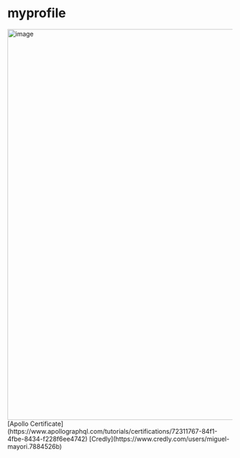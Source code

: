 # myprofile
<img width="875" alt="image" src="https://github.com/user-attachments/assets/3337945f-3a06-4253-a7ea-54516a360d86" />
[Apollo Certificate](https://www.apollographql.com/tutorials/certifications/72311767-84f1-4fbe-8434-f228f6ee4742)
[Credly](https://www.credly.com/users/miguel-mayori.7884526b)

